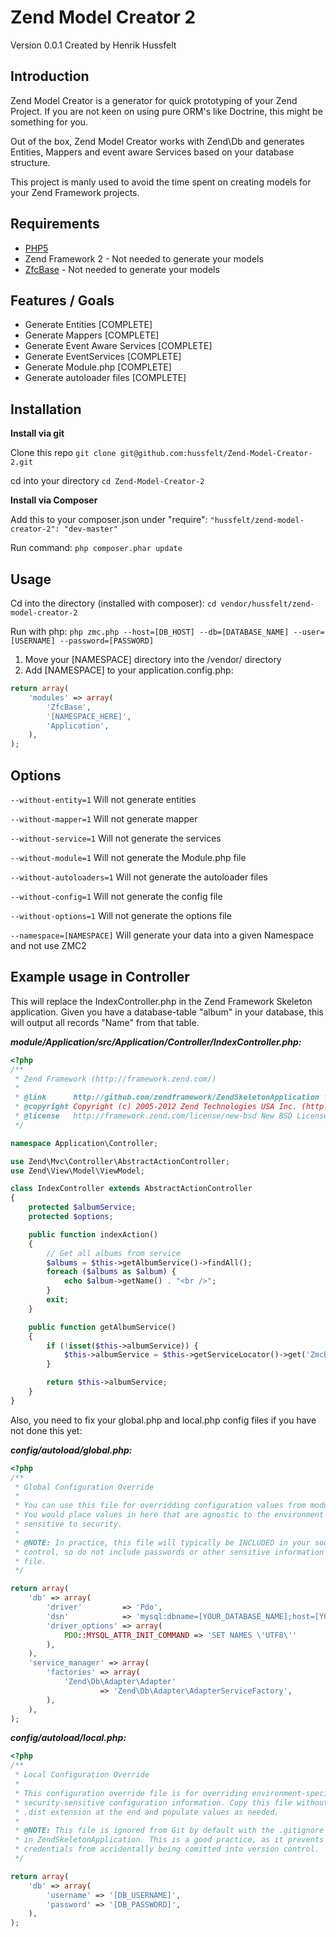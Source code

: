Zend Model Creator 2
=======
Version 0.0.1 Created by Henrik Hussfelt

Introduction
------------

Zend Model Creator is a generator for quick prototyping of your Zend Project.
If you are not keen on using pure ORM's like Doctrine, this might be something for you.

Out of the box, Zend Model Creator works with Zend\Db and generates Entities, Mappers
and event aware Services based on your database structure.

This project is manly used to avoid the time spent on creating models for
your Zend Framework projects.

Requirements
------------

* [PHP5](https://php.net/)
* Zend Framework 2 - Not needed to generate your models
* [ZfcBase](https://github.com/ZF-Commons/ZfcBase) - Not needed to generate your models

Features / Goals
----------------

* Generate Entities [COMPLETE]
* Generate Mappers [COMPLETE]
* Generate Event Aware Services [COMPLETE]
* Generate EventServices [COMPLETE]
* Generate Module.php [COMPLETE]
* Generate autoloader files [COMPLETE]

Installation
------------

**Install via git**

Clone this repo
`git clone git@github.com:hussfelt/Zend-Model-Creator-2.git`

cd into your directory
`cd Zend-Model-Creator-2`

**Install via Composer**

Add this to your composer.json under "require":
`"hussfelt/zend-model-creator-2": "dev-master"`

Run command:
``php composer.phar update``

Usage
-----

Cd into the directory (installed with composer):
``cd vendor/hussfelt/zend-model-creator-2``

Run with php:
`php zmc.php --host=[DB_HOST] --db=[DATABASE_NAME] --user=[USERNAME] --password=[PASSWORD]`

1. Move your [NAMESPACE] directory into the /vendor/ directory
2. Add [NAMESPACE] to your application.config.php:

```php
return array(
    'modules' => array(
        'ZfcBase',
        '[NAMESPACE_HERE]',
        'Application',
    ),
);
```

Options
-------

`--without-entity=1`
Will not generate entities

`--without-mapper=1`
Will not generate mapper

`--without-service=1`
Will not generate the services

`--without-module=1`
Will not generate the Module.php file

`--without-autoloaders=1`
Will not generate the autoloader files

`--without-config=1`
Will not generate the config file

`--without-options=1`
Will not generate the options file

`--namespace=[NAMESPACE]`
Will generate your data into a given Namespace and not use ZMC2

Example usage in Controller
---------------------------
This will replace the IndexController.php in the Zend Framework Skeleton application.
Given you have a database-table "album" in your database, this will output all records "Name" from that table.

***module/Application/src/Application/Controller/IndexController.php:***

```php
<?php
/**
 * Zend Framework (http://framework.zend.com/)
 *
 * @link      http://github.com/zendframework/ZendSkeletonApplication for the canonical source repository
 * @copyright Copyright (c) 2005-2012 Zend Technologies USA Inc. (http://www.zend.com)
 * @license   http://framework.zend.com/license/new-bsd New BSD License
 */

namespace Application\Controller;

use Zend\Mvc\Controller\AbstractActionController;
use Zend\View\Model\ViewModel;

class IndexController extends AbstractActionController
{
	protected $albumService;
	protected $options;

    public function indexAction()
    {
        // Get all albums from service
        $albums = $this->getAlbumService()->findAll();
        foreach ($albums as $album) {
            echo $album->getName() . "<br />";
        }
        exit;
    }

    public function getAlbumService()
    {
        if (!isset($this->albumService)) {
            $this->albumService = $this->getServiceLocator()->get('ZmcBase\Service\Album');
        }

        return $this->albumService;
    }
}
```

Also, you need to fix your global.php and local.php config files if you have not done this yet:

***config/autoload/global.php:***

```php
<?php
/**
 * Global Configuration Override
 *
 * You can use this file for overridding configuration values from modules, etc.
 * You would place values in here that are agnostic to the environment and not
 * sensitive to security.
 *
 * @NOTE: In practice, this file will typically be INCLUDED in your source
 * control, so do not include passwords or other sensitive information in this
 * file.
 */

return array(
    'db' => array(
        'driver'         => 'Pdo',
        'dsn'            => 'mysql:dbname=[YOUR_DATABASE_NAME];host=[YOUR_DB_HOST]',
        'driver_options' => array(
            PDO::MYSQL_ATTR_INIT_COMMAND => 'SET NAMES \'UTF8\''
        ),
    ),
    'service_manager' => array(
        'factories' => array(
            'Zend\Db\Adapter\Adapter'
                    => 'Zend\Db\Adapter\AdapterServiceFactory',
        ),
    ),
);
```

***config/autoload/local.php:***

```php
<?php
/**
 * Local Configuration Override
 *
 * This configuration override file is for overriding environment-specific and
 * security-sensitive configuration information. Copy this file without the
 * .dist extension at the end and populate values as needed.
 *
 * @NOTE: This file is ignored from Git by default with the .gitignore included
 * in ZendSkeletonApplication. This is a good practice, as it prevents sensitive
 * credentials from accidentally being comitted into version control.
 */

return array(
    'db' => array(
        'username' => '[DB_USERNAME]',
        'password' => '[DB_PASSWORD]',
    ),
);
```
